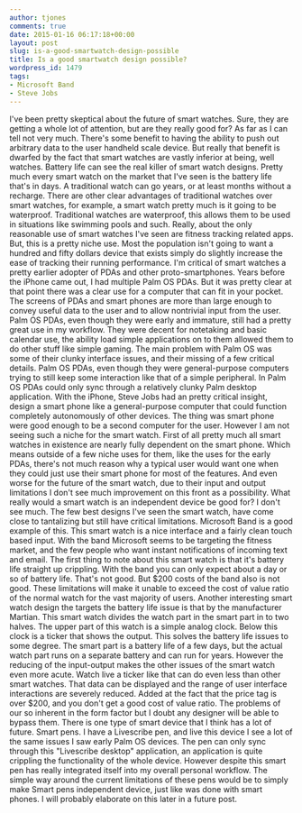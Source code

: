 ```yaml
---
author: tjones
comments: true
date: 2015-01-16 06:17:18+00:00
layout: post
slug: is-a-good-smartwatch-design-possible
title: Is a good smartwatch design possible?
wordpress_id: 1479
tags:
- Microsoft Band
- Steve Jobs
---
```


I've been pretty skeptical about the future of smart watches. Sure, they are getting a whole lot of attention, but are they really good for? As far as I can tell not very much. There's some benefit to having the ability to push out arbitrary data to the user handheld scale device. But really that benefit is dwarfed by the fact that smart watches are vastly inferior at being, well watches. Battery life can see the real killer of smart watch designs. Pretty much every smart watch on the market that I've seen is the battery life that's in days. A traditional watch can go years, or at least months without a recharge. There are other clear advantages of traditional watches over smart watches, for example, a smart watch pretty much is it going to be waterproof. Traditional watches are waterproof, this allows them to be used in situations like swimming pools and such. Really, about the only reasonable use of smart watches I've seen are fitness tracking related apps. But, this is a pretty niche use. Most the population isn't going to want a hundred and fifty dollars device that exists simply do slightly increase the ease of tracking their running performance. I'm critical of smart watches a pretty earlier adopter of PDAs and other proto-smartphones. Years before the iPhone came out, I had multiple Palm OS PDAs. But it was pretty clear at that point there was a clear use for a computer that can fit in your pocket. The screens of PDAs and smart phones are more than large enough to convey useful data to the user and to allow nontrivial input from the user. Palm OS PDAs, even though they were early and immature, still had a pretty great use in my workflow. They were decent for notetaking and basic calendar use, the ability load simple applications on to them allowed them to do other stuff like simple gaming. The main problem with Palm OS was some of their clunky interface issues, and their missing of a few critical details. Palm OS PDAs, even though they were general-purpose computers trying to still keep some interaction like that of a simple peripheral. In Palm OS PDAs could only sync through a relatively clunky Palm desktop application. With the iPhone, Steve Jobs had an pretty critical insight, design a smart phone like a general-purpose computer that could function completely autonomously of other devices. The thing was smart phone were good enough to be a second computer for the user. However I am not seeing such a niche for the smart watch. First of all pretty much all smart watches in existence are nearly fully dependent on the smart phone. Which means outside of a few niche uses for them, like the uses for the early PDAs, there's not much reason why a typical user would want one when they could just use their smart phone for most of the features. And even worse for the future of the smart watch, due to their input and output limitations I don't see much improvement on this front as a possibility. What really would a smart watch is an independent device be good for? I don't see much. The few best designs I've seen the smart watch, have come close to tantalizing but still have critical limitations. Microsoft Band is a good example of this. This smart watch is a nice interface and a fairly clean touch based input. With the band Microsoft seems to be targeting the fitness market, and the few people who want instant notifications of incoming text and email. The first thing to note about this smart watch is that it's battery life straight up crippling. With the band you can only expect about a day or so of battery life. That's not good. But $200 costs of the band also is not good. These limitations will make it unable to exceed the cost of value ratio of the normal watch for the vast majority of users. Another interesting smart watch design the targets the battery life issue is that by the manufacturer Martian. This smart watch divides the watch part in the smart part in to two halves. The upper part of this watch is a simple analog clock. Below this clock is a ticker that shows the output. This solves the battery life issues to some degree. The smart part is a battery life of a few days, but the actual watch part runs on a separate battery and can run for years. However the reducing of the input-output makes the other issues of the smart watch even more acute. Watch live a ticker like that can do even less than other smart watches. That data can be displayed and the range of user interface interactions are severely reduced. Added at the fact that the price tag is over $200, and you don't get a good cost of value ratio. The problems of our so inherent in the form factor but I doubt any designer will be able to bypass them. There is one type of smart device that I think has a lot of future. Smart pens. I have a Livescribe pen, and live this device I see a lot of the same issues I saw early Palm OS devices. The pen can only sync through this "Livescribe desktop" application, an application is quite crippling the functionality of the whole device. However despite this smart pen has really integrated itself into my overall personal workflow. The simple way around the current limitations of these pens would be to simply make Smart pens independent device, just like was done with smart phones. I will probably elaborate on this later in a future post.
